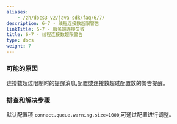 ```yaml
---
aliases:
    - /zh/docs3-v2/java-sdk/faq/6/7/
description: 6-7 - 线程连接数超限警告
linkTitle: 6-7 - 服务端连接失败
title: 6-7 - 线程连接数超限警告
type: docs
weight: 7
---
```




### 可能的原因

连接数超过限制时的提醒消息,配置或连接数超过配置数的警告提醒。

### 排查和解决步骤

默认配置项 `connect.queue.warning.size=1000`,可通过配置进行调整。